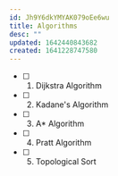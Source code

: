 ```yaml
---
id: Jh9Y6dkYMYAK079oEe6wu
title: Algorithms
desc: ""
updated: 1642440843682
created: 1641228747580
---
```


- [ ] 1. Dijkstra Algorithm
- [ ] 2. Kadane's Algorithm
- [ ] 3. A\* Algorithm
- [ ] 4. Pratt Algorithm
- [ ] 5. Topological Sort
